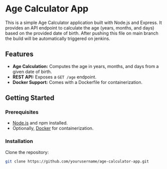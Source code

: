 # Age Calculator App

This is a simple Age Calculator application built with Node.js and Express. It provides an API endpoint to calculate the age (years, months, and days) based on the provided date of birth. 
After pushing this file on main branch the build will be automatically triggered on jenkins.
## Features

- **Age Calculation:** Computes the age in years, months, and days from a given date of birth.
- **REST API:** Exposes a `GET /age` endpoint.
- **Docker Support:** Comes with a Dockerfile for containerization.

## Getting Started

### Prerequisites

- [Node.js](https://nodejs.org/) and npm installed.
- Optionally, [Docker](https://www.docker.com/) for containerization.

### Installation

Clone the repository:

```bash
git clone https://github.com/yourusername/age-calculator-app.git
